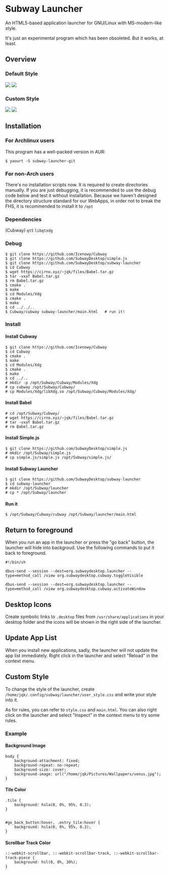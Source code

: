# Subway Launcher

An HTML5-based application launcher for GNU/Linux with MS-modern-like style.

It's just an experimental program which has been obsoleted. But it works, at least.

## Overview

### Default Style

<img src="screenshots/default1.png" />

<img src="screenshots/default2.png" />

### Custom Style

<img src="screenshots/custom1.png" />

<img src="screenshots/custom2.png" />

## Installation

### For Archlinux users

This program has a well-packed version in AUR:

```
$ yaourt -S subway-launcher-git
```

### For non-Arch users

There's no installation scripts now. It is required to create directories manually.
If you are just debugging, it is recommended to use the debug code below and test it without installation.
Because we haven't designed the directory structure standard for our WebApps, in order not to break the FHS, it is recommended to install it to `/opt`

### Dependencies

(Cubway)
`qt5` `libqtxdg`


### Debug
```
$ git clone https://github.com/Icenowy/Cubway
$ git clone https://github.com/SubwayDesktop/simple.js
$ git clone https://github.com/SubwayDesktop/subway-launcher
$ cd Cubway
$ wget https://cirno.xyz/~jqk/files/Babel.tar.gz
$ tar -vxaf Babel.tar.gz
$ rm Babel.tar.gz
$ cmake .
$ make
$ cd Modules/Xdg
$ cmake .
$ make
$ cd ../../..
$ Cubway/cubway subway-launcher/main.html   # run it!
```

### Install

#### Install Cubway
```
$ git clone https://github.com/Icenowy/Cubway
$ cd Cubway
$ cmake .
$ make
$ cd Modules/Xdg
$ cmake .
$ make
$ cd ../..
# mkdir -p /opt/Subway/Cubway/Modules/Xdg
# cp cubway /opt/Subway/Cubway/
# cp Modules/Xdg/libXdg.so /opt/Subway/Cubway/Modules/Xdg/
```
#### Install Babel
```
# cd /opt/Subway/Cubway/
# wget https://cirno.xyz/~jqk/files/Babel.tar.gz
# tar -vxaf Babel.tar.gz
# rm Babel.tar.gz
```
#### Install Simple.js
```
$ git clone https://github.com/SubwayDesktop/simple.js
# mkdir /opt/Subway/simple.js
# cp simple.js/simple.js /opt/Subway/simple.js/
```
#### Install Subway Launcher
```
$ git clone https://github.com/SubwayDesktop/subway-launcher
$ cd subway-launcher
# mkdir /opt/Subway/launcher
# cp * /opt/Subway/launcher
```

#### Run it

```
$ /opt/Subway/Cubway/cubway /opt/Subway/launcher/main.html
```

## Return to foreground

When you run an app in the launcher or press the "go back" button, the launcher will hide into backgroud. Use the following commands to put it back to foreground.

```
#!/bin/sh

dbus-send --session --dest=org.subwaydesktop.launcher --type=method_call /view org.subwaydesktop.cubway.toggleVisible

dbus-send --session --dest=org.subwaydesktop.launcher --type=method_call /view org.subwaydesktop.cubway.activateWindow
```

## Desktop Icons

Create symbolic links to `.desktop` files from `/usr/share/applications` in your desktop folder and the icons will be shown in the right side of the launcher.

## Update App List

When you install new applications, sadly, the launcher will not update the app list immediately. Right click in the launcher and select "Reload" in the context menu.

## Custom Style

To change the style of the launcher, create `/home/jqk/.config/subway/launcher/user_style.css` and write your style into it.

As for rules, you can refer to `style.css` and `main.html`. You can also right click on the launcher and select "Inspect" in the context menu to try some rules.

### Example

#### Background Image

```
body {
    background-attachment: fixed;
    background-repeat: no-repeat;
    background-size: cover;
    background-image: url("/home/jqk/Pictures/Wallpapers/venus.jpg");
}
```

#### Tile Color

```
.tile {
    background: hsla(0, 0%, 95%, 0.3);
}


#go_back_button:hover, .entry_tile:hover {
    background: hsla(0, 0%, 95%, 0.3);
}
```

#### Scrollbar Track Color

```
::-webkit-scrollbar, ::-webkit-scrollbar-track, ::-webkit-scrollbar-track-piece {
    background: hsl(0, 0%, 30%);
}
```
